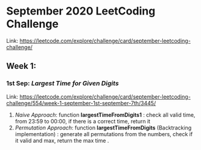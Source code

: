 # September 2020 LeetCoding Challenge
Link: https://leetcode.com/explore/challenge/card/september-leetcoding-challenge/
## Week 1:
### 1st Sep: *Largest Time for Given Digits* 
Link: https://leetcode.com/explore/challenge/card/september-leetcoding-challenge/554/week-1-september-1st-september-7th/3445/
1. *Naive Approach*: function **largestTimeFromDigits1** : check all valid time, from 23:59 to 00:00, if there is a correct time, return it
2. *Permutation Approach*: function **largestTimeFromDigits** (Backtracking implementation) : generate all permutations from the numbers, check if it valid and max, return the max time .
